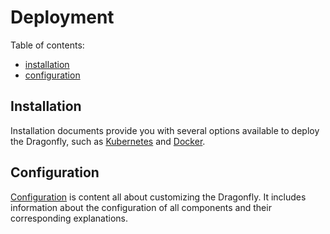# Deployment

Table of contents:

* [installation](installation/README.md)
* [configuration](configuration)

## Installation

Installation documents provide you with several options available to deploy the Dragonfly, such as [Kubernetes](installation/kubernetes/README.md) and [Docker](installation/docker/README.md).

## Configuration

[Configuration](configuration) is content all about customizing the Dragonfly. It includes information about the configuration of all components and their corresponding explanations.
